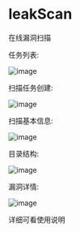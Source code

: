 leakScan
========

在线漏洞扫描

任务列表:

![image](https://github.com/Skycrab/leakScan/blob/master/screenshot/task.png)


扫描任务创建:

![image](https://github.com/Skycrab/leakScan/blob/master/screenshot/create.jpg)

扫描基本信息:

![image](https://github.com/Skycrab/leakScan/blob/master/screenshot/datail.png)


目录结构:

![image](https://github.com/Skycrab/leakScan/blob/master/screenshot/tree.png)


漏洞详情:

![image](https://github.com/Skycrab/leakScan/blob/master/screenshot/vul.png)


详细可看使用说明

